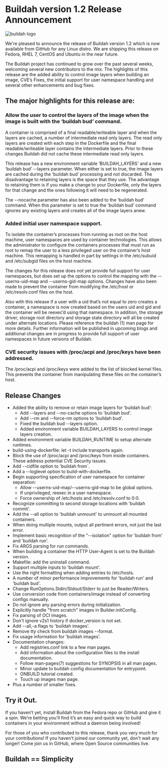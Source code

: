 # Buildah version 1.2 Release Announcement

![buildah logo](https://cdn.rawgit.com/containers/buildah/main/logos/buildah-logo_large.png)

We're pleased to announce the release of Buildah version 1.2 which is now available from GitHub for any Linux distro.  We are shipping this release on Fedora, RHEL 7, CentOS and Ubuntu in the near future.

The Buildah project has continued to grow over the past several weeks, welcoming several new contributors to the mix.  The highlights of this release are the added ability to control image layers when building an image, CVE’s Fixes, the initial support for user namespace handling and several other enhancements and bug fixes.

## The major highlights for this release are:

### Allow the user to control the layers of the image when the image is built with the ‘buildah bud’ command.

A container is comprised of a final readable/writeable layer and when the layers are cached, a number of intermediate read only layers.  The read only layers are created with each step in the Dockerfile and the final readable/writeable layer contains the intermediate layers.  Prior to these changes Buildah did not cache these intermediate read only layers.

This release has a new environment variable ‘BUILDAH_LAYERS’ and a new ‘buildah bud’ --layers parameter.  When either is set to true, the image layers are cached during the ‘buildah bud’ processing and not discarded.  The disadvantage to retaining layers is the space that they use.  The advantage to retaining them is if you make a change to your Dockerfile, only the layers for that change and the ones following it will need to be regenerated.

The --nocache parameter has also been added to the ‘buildah bud’ command.  When this parameter is set to true the ‘buildah bud’ command ignores any existing layers and creates all of the image layers anew.

### Added initial user namespace support.

To isolate the container’s processes from running as root on the host machine, user namespaces are used by container technologies.  This allows the administrator to configure the containers processes that must run as root to remap the user to a less privileged user on the container’s host machine.  This remapping is handled in part by settings in the /etc/subuid and /etc/subgid files on the host machine.

The changes for this release does not yet provide full support for user namespaces, but does set up the options to control the mapping with the --userns-uid-map and --userns-gid-map options.   Changes have also been made to prevent the container from modifying the /etc/host or /etc/resolv.conf files on the host.

Also with this release if a user with a uid that’s not equal to zero creates a container, a namespace is now created based on the users uid and gid and the container will be reexec’d using that namespace.   In addition, the storage driver, storage root directory and storage state directory will all be created under alternate locations.  Please reference the buildah (1) man page for more details.  Further information will be published in upcoming blogs and additional changes are in progress to provide full support of user namespaces in future versions of Buildah.

### CVE security issues with /proc/acpi and /proc/keys have been addressed.

The /proc/acpi and /proc/keys were added to the list of blocked kernel files.  This prevents the container from manipulating these files on the container’s host.

## Release Changes
 * Added the ability to remove or retain image layers for ‘buildah bud’:
   * Add --layers and --no-cache options to 'buildah bud'.
   * Add --rm and --force-rm options to 'buildah bud'.
   * Fixed the buildah bud --layers option.
   * Added environment variable BUILDAH_LAYERS to control image layers creation.
 * Added environment variable BUILDAH_RUNTIME to setup alternate runtimes.
 * build-using-dockerfile: let -t include transports again.
 * Block the use of /proc/acpi and /proc/keys from inside containers. These address potential CVE Security issues.
 * Add --cidfile option to 'buildah from`.
 * Add a --loglevel option to build-with-dockerfile.
 * Begin supporting specification of user namespace for container separation:
   * Allow --userns-uid-map/--userns-gid-map to be global options.
   * If unprivileged, reexec in a user namespace.
   * Force ownership of /etc/hosts and /etc/resolv.conf to 0:0.
 * Recognize committing to second storage locations with 'buildah commit'.
 * Add the --all option to 'buildah unmount' to unmount all mounted containers.
 * When doing multiple mounts, output all pertinent errors, not just the last error.
 * Implement basic recognition of the "--isolation" option for 'buildah from' and 'buildah run'.
 * Fix ARGS parsing for run commands.
 * When building a container the HTTP User-Agent is set to the Buildah version.
 * Makefile: add the uninstall command.
 * Support multiple inputs to 'buildah mount'.
 * Use the right formatting when adding entries to /etc/hosts.
 * A number of minor performance improvements for 'buildah run' and 'buildah bud'.
 * Change RunOptions.Stdin/Stdout/Stderr to just be Reader/Writers.
 * Use conversion code from containers/image instead of converting configs manually.
 * Do not ignore any parsing errors during initialization.
 * Explicitly handle "from scratch" images in Builder.initConfig.
 * Fix parsing of OCI images.
 * Don't ignore v2s1 history if docker_version is not set.
 * Add --all,-a flags to 'buildah images'.
 * Remove tty check from buildah images --format.
 * Fix usage information for 'buildah images'.
 * Documentation changes:
   * Add registries.conf link to a few man pages.
   * Add information about the configuration files to the install documentation.
   * Follow man-pages(7) suggestions for SYNOPSIS in all man pages.
   * Minor update to buildah config documentation for entrypoint.
   * ONBUILD tutorial created.
   * Touch up images man page.
 * Plus a number of smaller fixes.

## Try it Out.

If you haven’t yet, install Buildah from the Fedora repo or GitHub and give it a spin.  We’re betting you'll find it’s an easy and quick way to build containers in your environment without a daemon being involved!

For those of you who contributed to this release, thank you very much for your contributions!  If you haven't joined our community yet, don't wait any longer!  Come join us in GitHub, where Open Source communities live.

## Buildah == Simplicity

